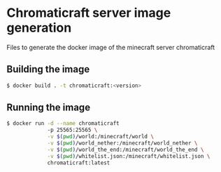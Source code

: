 # Chromaticraft server image generation

Files to generate the docker image of the minecraft server chromaticraft


## Building the image

```bash
$ docker build . -t chromaticraft:<version>
```


## Running the image

```bash
$ docker run -d --name chromaticraft
             -p 25565:25565 \
             -v $(pwd)/world:/minecraft/world \
             -v $(pwd)/world_nether:/minecraft/world_nether \
             -v $(pwd)/world_the_end:/minecraft/world_the_end \
             -v $(pwd)/whitelist.json:/minecraft/whitelist.json \
             chromaticraft:latest
```

